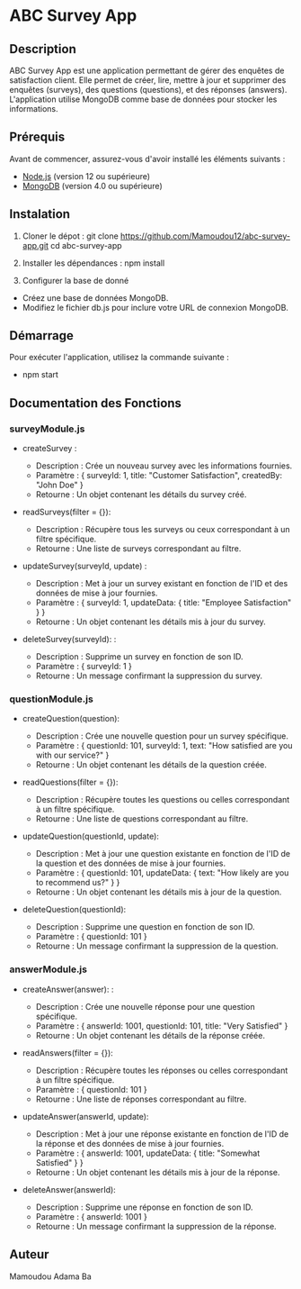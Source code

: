 # ABC Survey App

## Description

ABC Survey App est une application permettant de gérer des enquêtes de satisfaction client. Elle permet de créer, lire, mettre à jour et supprimer des enquêtes (surveys), des questions (questions), et des réponses (answers). L'application utilise MongoDB comme base de données pour stocker les informations.

## Prérequis

Avant de commencer, assurez-vous d'avoir installé les éléments suivants :

- [Node.js](https://nodejs.org/) (version 12 ou supérieure)
- [MongoDB](https://www.mongodb.com/try/download/community) (version 4.0 ou supérieure)

## Instalation
1. Cloner le dépot :
git clone https://github.com/Mamoudou12/abc-survey-app.git
cd abc-survey-app

2. Installer les dépendances :
npm install

3. Configurer la base de donné
- Créez une base de données MongoDB.
- Modifiez le fichier db.js pour inclure votre URL de connexion MongoDB.

## Démarrage
Pour exécuter l'application, utilisez la commande suivante :
- npm start 

## Documentation des Fonctions
### surveyModule.js
- createSurvey :
  - Description : Crée un nouveau survey avec les informations fournies.
  - Paramètre : { surveyId: 1, title: "Customer Satisfaction", createdBy: "John Doe" }
  - Retourne : Un objet contenant les détails du survey créé.

- readSurveys(filter = {}):
  - Description : Récupère tous les surveys ou ceux correspondant à un filtre spécifique.
  - Retourne : Une liste de surveys correspondant au filtre.

- updateSurvey(surveyId, update) :
  - Description : Met à jour un survey existant en fonction de l'ID et des données de mise à jour fournies.
  - Paramètre : { surveyId: 1, updateData: { title: "Employee Satisfaction" } }
  - Retourne : Un objet contenant les détails mis à jour du survey.

- deleteSurvey(surveyId): : 
  - Description : Supprime un survey en fonction de son ID.
  - Paramètre : { surveyId: 1 }
  - Retourne : Un message confirmant la suppression du survey.

### questionModule.js
- createQuestion(question): 
  - Description : Crée une nouvelle question pour un   survey spécifique.
  - Paramètre : { questionId: 101, surveyId: 1, text: "How satisfied are you with our service?" }
  - Retourne : Un objet contenant les détails de la question créée.

- readQuestions(filter = {}):
  - Description : Récupère toutes les questions ou celles correspondant à un filtre spécifique.
  - Retourne : Une liste de questions correspondant au filtre.

- updateQuestion(questionId, update):
  - Description : Met à jour une question existante en fonction de l'ID de la question et des données de mise à jour fournies.
  - Paramètre : { questionId: 101, updateData: { text: "How likely are you to recommend us?" } }
  - Retourne : Un objet contenant les détails mis à jour de la question.

- deleteQuestion(questionId): 
  - Description : Supprime une question en fonction de son ID.
  - Paramètre : { questionId: 101 }
  - Retourne : Un message confirmant la suppression de la question.

### answerModule.js
- createAnswer(answer): :
  - Description : Crée une nouvelle réponse pour une question spécifique.
  - Paramètre : { answerId: 1001, questionId: 101, title: "Very Satisfied" }
  - Retourne : Un objet contenant les détails de la réponse créée.

- readAnswers(filter = {}): 
  - Description : Récupère toutes les réponses ou celles correspondant à un filtre spécifique.
  - Paramètre : { questionId: 101 }
  - Retourne : Une liste de réponses correspondant au filtre.

- updateAnswer(answerId, update):
  - Description : Met à jour une réponse existante en fonction de l'ID de la réponse et des données de mise à jour fournies.
  - Paramètre : { answerId: 1001, updateData: { title: "Somewhat Satisfied" } }
  - Retourne : Un objet contenant les détails mis à jour de la réponse.

- deleteAnswer(answerId):
  - Description : Supprime une réponse en fonction de son ID.
  - Paramètre : { answerId: 1001 }
  - Retourne : Un message confirmant la suppression de la réponse.

## Auteur
Mamoudou Adama Ba


